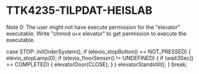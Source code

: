 # TTK4235-TILPDAT-HEISLAB

Note 0: The user might not have execute permission for the "elevator" executable. Write "chmod u+x elevator"
  to get permission to execute the executable.

case STOP:
      initOrderSystem();
      if (elevio_stopButton() == NOT_PRESSED) {
        elevio_stopLamp(0);
        if (elevio_floorSensor() != UNDEFINED) {
          if (wait3Sec() == COMPLETED) {
            elevatorDoor(CLOSE);
          }
        }
        elevatorStandstill();
      }
      break;
